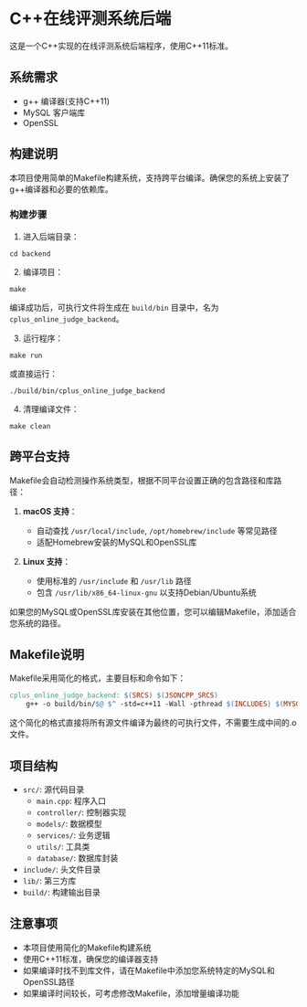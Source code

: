 # C++在线评测系统后端

这是一个C++实现的在线评测系统后端程序，使用C++11标准。

## 系统需求

- g++ 编译器(支持C++11)
- MySQL 客户端库
- OpenSSL

## 构建说明

本项目使用简单的Makefile构建系统，支持跨平台编译。确保您的系统上安装了g++编译器和必要的依赖库。

### 构建步骤

1. 进入后端目录：
```
cd backend
```

2. 编译项目：
```
make
```

编译成功后，可执行文件将生成在 `build/bin` 目录中，名为 `cplus_online_judge_backend`。

3. 运行程序：
```
make run
```
或直接运行：
```
./build/bin/cplus_online_judge_backend
```

4. 清理编译文件：
```
make clean
```

## 跨平台支持

Makefile会自动检测操作系统类型，根据不同平台设置正确的包含路径和库路径：

1. **macOS 支持**：
   - 自动查找 `/usr/local/include`, `/opt/homebrew/include` 等常见路径
   - 适配Homebrew安装的MySQL和OpenSSL库
   
2. **Linux 支持**：
   - 使用标准的 `/usr/include` 和 `/usr/lib` 路径
   - 包含 `/usr/lib/x86_64-linux-gnu` 以支持Debian/Ubuntu系统

如果您的MySQL或OpenSSL库安装在其他位置，您可以编辑Makefile，添加适合您系统的路径。

## Makefile说明

Makefile采用简化的格式，主要目标和命令如下：

```makefile
cplus_online_judge_backend: $(SRCS) $(JSONCPP_SRCS)
	g++ -o build/bin/$@ $^ -std=c++11 -Wall -pthread $(INCLUDES) $(MYSQL_LIB) $(OPENSSL_LIB)
```

这个简化的格式直接将所有源文件编译为最终的可执行文件，不需要生成中间的.o文件。

## 项目结构

- `src/`: 源代码目录
  - `main.cpp`: 程序入口
  - `controller/`: 控制器实现
  - `models/`: 数据模型
  - `services/`: 业务逻辑
  - `utils/`: 工具类
  - `database/`: 数据库封装
- `include/`: 头文件目录
- `lib/`: 第三方库
- `build/`: 构建输出目录

## 注意事项

- 本项目使用简化的Makefile构建系统
- 使用C++11标准，确保您的编译器支持
- 如果编译时找不到库文件，请在Makefile中添加您系统特定的MySQL和OpenSSL路径
- 如果编译时间较长，可考虑修改Makefile，添加增量编译功能 